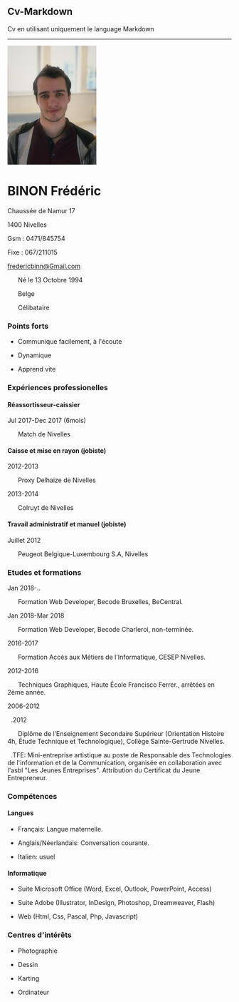 ## Cv-Markdown
Cv en utilisant uniquement le language Markdown


---

![Binon Frédéric](ProfilResize.jpg "Binon Frédéric")

# BINON Frédéric

Chaussée de Namur 17

1400 Nivelles

Gsm : 0471/845754

Fixe : 067/211015

fredericbinn@Gmail.com

&nbsp;&nbsp;&nbsp;&nbsp;&nbsp;&nbsp;Né le 13 Octobre 1994

&nbsp;&nbsp;&nbsp;&nbsp;&nbsp;&nbsp;Belge

&nbsp;&nbsp;&nbsp;&nbsp;&nbsp;&nbsp;Célibataire


### Points forts

* Communique facilement, à l'écoute

* Dynamique

* Apprend vite

### Expériences professionelles

#### Réassortisseur-caissier

Jul 2017-Dec 2017 (6mois)

&nbsp;&nbsp;&nbsp;&nbsp;&nbsp;&nbsp;Match de Nivelles

#### Caisse et mise en rayon (jobiste)

2012-2013

&nbsp;&nbsp;&nbsp;&nbsp;&nbsp;&nbsp;Proxy Delhaize de Nivelles

2013-2014

&nbsp;&nbsp;&nbsp;&nbsp;&nbsp;&nbsp;Colruyt de Nivelles

#### Travail administratif et manuel (jobiste)

Juillet 2012

&nbsp;&nbsp;&nbsp;&nbsp;&nbsp;&nbsp;Peugeot Belgique-Luxembourg S.A, Nivelles

### Etudes et formations

Jan 2018-..

&nbsp;&nbsp;&nbsp;&nbsp;&nbsp;&nbsp;Formation Web Developer, Becode Bruxelles, BeCentral.

Jan 2018-Mar 2018

&nbsp;&nbsp;&nbsp;&nbsp;&nbsp;&nbsp;Formation Web Developer, Becode Charleroi, non-terminée.

2016-2017

&nbsp;&nbsp;&nbsp;&nbsp;&nbsp;&nbsp;Formation Accès aux Métiers de l'Informatique, CESEP Nivelles.

2012-2016

&nbsp;&nbsp;&nbsp;&nbsp;&nbsp;&nbsp;Techniques Graphiques, Haute École Francisco Ferrer., arrêtées en 2ème année.

2006-2012

&nbsp;&nbsp;.2012

&nbsp;&nbsp;&nbsp;&nbsp;&nbsp;&nbsp;Diplôme de l’Enseignement Secondaire Supérieur (Orientation Histoire 4h, Étude Technique et Technologique), Collège Sainte-Gertrude Nivelles.

&nbsp;&nbsp;.TFE: Mini-entreprise artistique au poste de Responsable des Technologies de l'information et de la Communication, organisée en collaboration avec l'asbl "Les Jeunes Entreprises". Attribution du Certificat du Jeune Entrepreneur.

### Compétences

#### Langues

* Français: Langue maternelle.

* Anglais/Néerlandais: Conversation courante.

* Italien: usuel

#### Informatique

* Suite Microsoft Office (Word, Excel, Outlook, PowerPoint, Access)

* Suite Adobe (Illustrator, InDesign, Photoshop, Dreamweaver, Flash)

* Web (Html, Css, Pascal, Php, Javascript)

### Centres d'intérêts

+ Photographie

+ Dessin

+ Karting

+ Ordinateur
